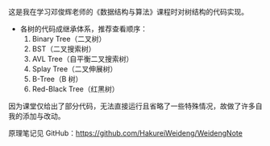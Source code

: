 这是我在学习邓俊辉老师的《数据结构与算法》课程时对树结构的代码实现。

- 各树的代码成继承体系，推荐查看顺序：
	1. Binary Tree（二叉树）
	2. BST（二叉搜索树）
	3. AVL Tree（自平衡二叉搜索树）
	4. Splay Tree（二叉伸展树）
	5. B-Tree（B 树）
	6. Red-Black Tree（红黑树）

因为课堂仅给出了部分代码，无法直接运行且省略了一些特殊情况，故做了许多自我的添加与改动。

原理笔记见 GitHub：https://github.com/HakureiWeideng/WeidengNote

